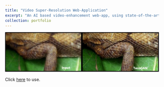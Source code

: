 ```yaml
---
title: "Video Super-Resolution Web-Application"
excerpt: "An AI based video-enhancement web-app, using state-of-the-art Teco-GAN <br/><img src='/images/tecogan.jpeg' width='700'>"
collection: portfolio
---
```


<img src="/images/tecogan.jpeg" width="700">

Click [here](https://490lab-tecogan.anvil.app/) to use.
